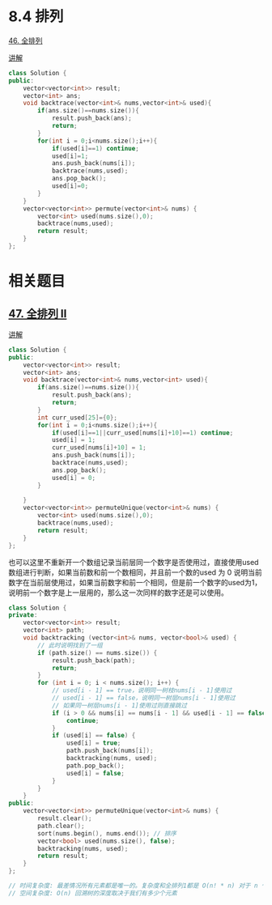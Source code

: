 # 8.4 排列

[46. 全排列](https://leetcode.cn/problems/permutations/)

[讲解](https://programmercarl.com/0046.%E5%85%A8%E6%8E%92%E5%88%97.html#%E7%AE%97%E6%B3%95%E5%85%AC%E5%BC%80%E8%AF%BE)

```cpp
class Solution {
public:
    vector<vector<int>> result;
    vector<int> ans;
    void backtrace(vector<int>& nums,vector<int>& used){
        if(ans.size()==nums.size()){
            result.push_back(ans);
            return;
        }
        for(int i = 0;i<nums.size();i++){
            if(used[i]==1) continue;
            used[i]=1;
            ans.push_back(nums[i]);
            backtrace(nums,used);
            ans.pop_back();
            used[i]=0;
        }
    }
    vector<vector<int>> permute(vector<int>& nums) {
        vector<int> used(nums.size(),0);
        backtrace(nums,used);
        return result;
    }
};
```

# 相关题目

## [47. 全排列 II](https://leetcode.cn/problems/permutations-ii/)

[讲解](https://programmercarl.com/0047.%E5%85%A8%E6%8E%92%E5%88%97II.html#%E7%AE%97%E6%B3%95%E5%85%AC%E5%BC%80%E8%AF%BE)

```cpp
class Solution {
public:
    vector<vector<int>> result;
    vector<int> ans;
    void backtrace(vector<int>& nums,vector<int> used){
        if(ans.size()==nums.size()){
            result.push_back(ans);
            return;
        }
        int curr_used[25]={0};
        for(int i = 0;i<nums.size();i++){
            if(used[i]==1||curr_used[nums[i]+10]==1) continue;
            used[i] = 1;
            curr_used[nums[i]+10] = 1;
            ans.push_back(nums[i]);
            backtrace(nums,used);
            ans.pop_back();
            used[i] = 0;
        }
        
    }
    vector<vector<int>> permuteUnique(vector<int>& nums) {
        vector<int> used(nums.size(),0);
        backtrace(nums,used);
        return result;
    }
};
```

也可以这里不重新开一个数组记录当前层同一个数字是否使用过，直接使用used数组进行判断，如果当前数和前一个数相同，并且前一个数的used 为 0 说明当前数字在当前层使用过，如果当前数字和前一个相同，但是前一个数字的used为1，说明前一个数字是上一层用的，那么这一次同样的数字还是可以使用。

```cpp
class Solution {
private:
    vector<vector<int>> result;
    vector<int> path;
    void backtracking (vector<int>& nums, vector<bool>& used) {
        // 此时说明找到了一组
        if (path.size() == nums.size()) {
            result.push_back(path);
            return;
        }
        for (int i = 0; i < nums.size(); i++) {
            // used[i - 1] == true，说明同一树枝nums[i - 1]使用过
            // used[i - 1] == false，说明同一树层nums[i - 1]使用过
            // 如果同一树层nums[i - 1]使用过则直接跳过
            if (i > 0 && nums[i] == nums[i - 1] && used[i - 1] == false) {
                continue;
            }
            if (used[i] == false) {
                used[i] = true;
                path.push_back(nums[i]);
                backtracking(nums, used);
                path.pop_back();
                used[i] = false;
            }
        }
    }
public:
    vector<vector<int>> permuteUnique(vector<int>& nums) {
        result.clear();
        path.clear();
        sort(nums.begin(), nums.end()); // 排序
        vector<bool> used(nums.size(), false);
        backtracking(nums, used);
        return result;
    }
};

// 时间复杂度: 最差情况所有元素都是唯一的。复杂度和全排列1都是 O(n! * n) 对于 n 个元素一共有 n! 中排列方案。而对于每一个答案，我们需要 O(n) 去复制最终放到 result 数组
// 空间复杂度: O(n) 回溯树的深度取决于我们有多少个元素
```
